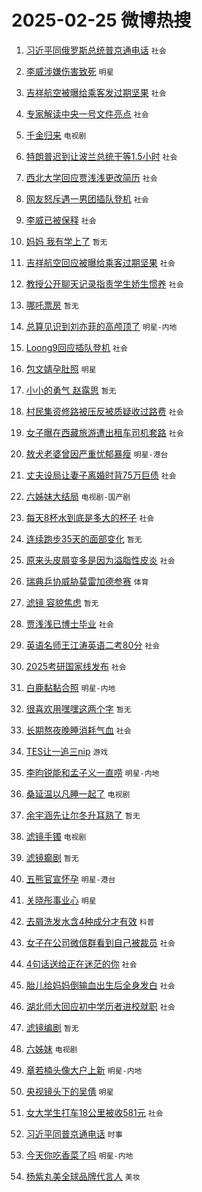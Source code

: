 # 2025-02-25 微博热搜 
1. [习近平同俄罗斯总统普京通电话](https://m.weibo.cn/search?containerid=100103type%3D1%26t%3D10%26q%3D%23%E4%B9%A0%E8%BF%91%E5%B9%B3%E5%90%8C%E4%BF%84%E7%BD%97%E6%96%AF%E6%80%BB%E7%BB%9F%E6%99%AE%E4%BA%AC%E9%80%9A%E7%94%B5%E8%AF%9D%23&stream_entry_id=51&isnewpage=1&extparam=seat%3D1%26c_type%3D51%26q%3D%2523%25E4%25B9%25A0%25E8%25BF%2591%25E5%25B9%25B3%25E5%2590%258C%25E4%25BF%2584%25E7%25BD%2597%25E6%2596%25AF%25E6%2580%25BB%25E7%25BB%259F%25E6%2599%25AE%25E4%25BA%25AC%25E9%2580%259A%25E7%2594%25B5%25E8%25AF%259D%2523%26stream_entry_id%3D51%26filter_type%3Drealtimehot%26pos%3D0%26dgr%3D0%26cate%3D10103%26display_time%3D1740413998%26pre_seqid%3D174041399881502864030123) `社会` 

2. [李威涉嫌伤害致死](https://m.weibo.cn/search?containerid=100103type%3D1%26t%3D10%26q%3D%23%E6%9D%8E%E5%A8%81%E6%B6%89%E5%AB%8C%E4%BC%A4%E5%AE%B3%E8%87%B4%E6%AD%BB%23&stream_entry_id=31&isnewpage=1&extparam=seat%3D1%26q%3D%2523%25E6%259D%258E%25E5%25A8%2581%25E6%25B6%2589%25E5%25AB%258C%25E4%25BC%25A4%25E5%25AE%25B3%25E8%2587%25B4%25E6%25AD%25BB%2523%26stream_entry_id%3D31%26filter_type%3Drealtimehot%26c_type%3D31%26flag%3D2%26dgr%3D0%26pos%3D0%26band_rank%3D1%26lcate%3D5001%26realpos%3D1%26cate%3D5001%26display_time%3D1740413998%26pre_seqid%3D174041399881502864030123) `明星` 

3. [吉祥航空被曝给乘客发过期坚果](https://m.weibo.cn/search?containerid=100103type%3D1%26t%3D10%26q%3D%23%E5%90%89%E7%A5%A5%E8%88%AA%E7%A9%BA%E8%A2%AB%E6%9B%9D%E7%BB%99%E4%B9%98%E5%AE%A2%E5%8F%91%E8%BF%87%E6%9C%9F%E5%9D%9A%E6%9E%9C%23&stream_entry_id=31&isnewpage=1&extparam=seat%3D1%26q%3D%2523%25E5%2590%2589%25E7%25A5%25A5%25E8%2588%25AA%25E7%25A9%25BA%25E8%25A2%25AB%25E6%259B%259D%25E7%25BB%2599%25E4%25B9%2598%25E5%25AE%25A2%25E5%258F%2591%25E8%25BF%2587%25E6%259C%259F%25E5%259D%259A%25E6%259E%259C%2523%26stream_entry_id%3D31%26filter_type%3Drealtimehot%26c_type%3D31%26flag%3D1%26dgr%3D0%26pos%3D1%26band_rank%3D2%26lcate%3D5001%26realpos%3D2%26cate%3D5001%26display_time%3D1740413998%26pre_seqid%3D174041399881502864030123) `社会` 

4. [专家解读中央一号文件亮点](https://m.weibo.cn/search?containerid=100103type%3D1%26t%3D10%26q%3D%23%E4%B8%93%E5%AE%B6%E8%A7%A3%E8%AF%BB%E4%B8%AD%E5%A4%AE%E4%B8%80%E5%8F%B7%E6%96%87%E4%BB%B6%E4%BA%AE%E7%82%B9%23&stream_entry_id=31&isnewpage=1&extparam=seat%3D1%26q%3D%2523%25E4%25B8%2593%25E5%25AE%25B6%25E8%25A7%25A3%25E8%25AF%25BB%25E4%25B8%25AD%25E5%25A4%25AE%25E4%25B8%2580%25E5%258F%25B7%25E6%2596%2587%25E4%25BB%25B6%25E4%25BA%25AE%25E7%2582%25B9%2523%26stream_entry_id%3D31%26filter_type%3Drealtimehot%26c_type%3D31%26flag%3D0%26dgr%3D0%26pos%3D2%26band_rank%3D3%26lcate%3D5001%26realpos%3D3%26cate%3D5001%26display_time%3D1740413998%26pre_seqid%3D174041399881502864030123) `社会` 

5. [千金归来](https://m.weibo.cn/search?containerid=100103type%3D1%26t%3D10%26q%3D%E5%8D%83%E9%87%91%E5%BD%92%E6%9D%A5&stream_entry_id=31&isnewpage=1&extparam=seat%3D1%26q%3D%25E5%258D%2583%25E9%2587%2591%25E5%25BD%2592%25E6%259D%25A5%26stream_entry_id%3D31%26filter_type%3Drealtimehot%26c_type%3D31%26flag%3D1%26dgr%3D0%26pos%3D3%26band_rank%3D4%26lcate%3D5001%26realpos%3D4%26cate%3D5001%26display_time%3D1740413998%26pre_seqid%3D174041399881502864030123) `电视剧` 

6. [特朗普迟到让波兰总统干等1.5小时](https://m.weibo.cn/search?containerid=100103type%3D1%26t%3D10%26q%3D%23%E7%89%B9%E6%9C%97%E6%99%AE%E8%BF%9F%E5%88%B0%E8%AE%A9%E6%B3%A2%E5%85%B0%E6%80%BB%E7%BB%9F%E5%B9%B2%E7%AD%891.5%E5%B0%8F%E6%97%B6%23&stream_entry_id=31&isnewpage=1&extparam=seat%3D1%26q%3D%2523%25E7%2589%25B9%25E6%259C%2597%25E6%2599%25AE%25E8%25BF%259F%25E5%2588%25B0%25E8%25AE%25A9%25E6%25B3%25A2%25E5%2585%25B0%25E6%2580%25BB%25E7%25BB%259F%25E5%25B9%25B2%25E7%25AD%25891.5%25E5%25B0%258F%25E6%2597%25B6%2523%26stream_entry_id%3D31%26filter_type%3Drealtimehot%26c_type%3D31%26flag%3D0%26dgr%3D0%26pos%3D4%26band_rank%3D5%26lcate%3D5001%26realpos%3D5%26cate%3D5001%26display_time%3D1740413998%26pre_seqid%3D174041399881502864030123) `社会` 

7. [西北大学回应贾浅浅更改简历](https://m.weibo.cn/search?containerid=100103type%3D1%26t%3D10%26q%3D%23%E8%A5%BF%E5%8C%97%E5%A4%A7%E5%AD%A6%E5%9B%9E%E5%BA%94%E8%B4%BE%E6%B5%85%E6%B5%85%E6%9B%B4%E6%94%B9%E7%AE%80%E5%8E%86%23&stream_entry_id=31&isnewpage=1&extparam=seat%3D1%26q%3D%2523%25E8%25A5%25BF%25E5%258C%2597%25E5%25A4%25A7%25E5%25AD%25A6%25E5%259B%259E%25E5%25BA%2594%25E8%25B4%25BE%25E6%25B5%2585%25E6%25B5%2585%25E6%259B%25B4%25E6%2594%25B9%25E7%25AE%2580%25E5%258E%2586%2523%26stream_entry_id%3D31%26filter_type%3Drealtimehot%26c_type%3D31%26flag%3D1%26dgr%3D0%26pos%3D5%26band_rank%3D6%26lcate%3D5001%26realpos%3D6%26cate%3D5001%26display_time%3D1740413998%26pre_seqid%3D174041399881502864030123) `社会` 

8. [网友怒斥遇一男团插队登机](https://m.weibo.cn/search?containerid=100103type%3D1%26t%3D10%26q%3D%23%E7%BD%91%E5%8F%8B%E6%80%92%E6%96%A5%E9%81%87%E4%B8%80%E7%94%B7%E5%9B%A2%E6%8F%92%E9%98%9F%E7%99%BB%E6%9C%BA%23&stream_entry_id=31&isnewpage=1&extparam=seat%3D1%26q%3D%2523%25E7%25BD%2591%25E5%258F%258B%25E6%2580%2592%25E6%2596%25A5%25E9%2581%2587%25E4%25B8%2580%25E7%2594%25B7%25E5%259B%25A2%25E6%258F%2592%25E9%2598%259F%25E7%2599%25BB%25E6%259C%25BA%2523%26stream_entry_id%3D31%26filter_type%3Drealtimehot%26c_type%3D31%26flag%3D2%26dgr%3D0%26pos%3D6%26band_rank%3D7%26lcate%3D5001%26realpos%3D7%26cate%3D5001%26display_time%3D1740413998%26pre_seqid%3D174041399881502864030123) `社会` 

9. [李威已被保释](https://m.weibo.cn/search?containerid=100103type%3D1%26t%3D10%26q%3D%23%E6%9D%8E%E5%A8%81%E5%B7%B2%E8%A2%AB%E4%BF%9D%E9%87%8A%23&stream_entry_id=31&isnewpage=1&extparam=seat%3D1%26q%3D%2523%25E6%259D%258E%25E5%25A8%2581%25E5%25B7%25B2%25E8%25A2%25AB%25E4%25BF%259D%25E9%2587%258A%2523%26stream_entry_id%3D31%26filter_type%3Drealtimehot%26c_type%3D31%26flag%3D2%26dgr%3D0%26pos%3D7%26band_rank%3D8%26lcate%3D5001%26realpos%3D8%26cate%3D5001%26display_time%3D1740413998%26pre_seqid%3D174041399881502864030123) `社会` 

10. [妈妈 我有学上了](https://m.weibo.cn/search?containerid=100103type%3D1%26t%3D10%26q%3D%E5%A6%88%E5%A6%88+%E6%88%91%E6%9C%89%E5%AD%A6%E4%B8%8A%E4%BA%86&stream_entry_id=31&isnewpage=1&extparam=seat%3D1%26q%3D%25E5%25A6%2588%25E5%25A6%2588%2520%25E6%2588%2591%25E6%259C%2589%25E5%25AD%25A6%25E4%25B8%258A%25E4%25BA%2586%26stream_entry_id%3D31%26filter_type%3Drealtimehot%26c_type%3D31%26flag%3D0%26dgr%3D0%26pos%3D8%26band_rank%3D9%26lcate%3D5001%26realpos%3D9%26cate%3D5001%26display_time%3D1740413998%26pre_seqid%3D174041399881502864030123) `暂无` 

11. [吉祥航空回应被曝给乘客过期坚果](https://m.weibo.cn/search?containerid=100103type%3D1%26t%3D10%26q%3D%23%E5%90%89%E7%A5%A5%E8%88%AA%E7%A9%BA%E5%9B%9E%E5%BA%94%E8%A2%AB%E6%9B%9D%E7%BB%99%E4%B9%98%E5%AE%A2%E8%BF%87%E6%9C%9F%E5%9D%9A%E6%9E%9C%23&stream_entry_id=31&isnewpage=1&extparam=seat%3D1%26q%3D%2523%25E5%2590%2589%25E7%25A5%25A5%25E8%2588%25AA%25E7%25A9%25BA%25E5%259B%259E%25E5%25BA%2594%25E8%25A2%25AB%25E6%259B%259D%25E7%25BB%2599%25E4%25B9%2598%25E5%25AE%25A2%25E8%25BF%2587%25E6%259C%259F%25E5%259D%259A%25E6%259E%259C%2523%26stream_entry_id%3D31%26filter_type%3Drealtimehot%26c_type%3D31%26flag%3D1%26dgr%3D0%26pos%3D9%26band_rank%3D10%26lcate%3D5001%26realpos%3D10%26cate%3D5001%26display_time%3D1740413998%26pre_seqid%3D174041399881502864030123) `社会` 

12. [教授公开聊天记录指责学生娇生惯养](https://m.weibo.cn/search?containerid=100103type%3D1%26t%3D10%26q%3D%23%E6%95%99%E6%8E%88%E5%85%AC%E5%BC%80%E8%81%8A%E5%A4%A9%E8%AE%B0%E5%BD%95%E6%8C%87%E8%B4%A3%E5%AD%A6%E7%94%9F%E5%A8%87%E7%94%9F%E6%83%AF%E5%85%BB%23&stream_entry_id=31&isnewpage=1&extparam=seat%3D1%26q%3D%2523%25E6%2595%2599%25E6%258E%2588%25E5%2585%25AC%25E5%25BC%2580%25E8%2581%258A%25E5%25A4%25A9%25E8%25AE%25B0%25E5%25BD%2595%25E6%258C%2587%25E8%25B4%25A3%25E5%25AD%25A6%25E7%2594%259F%25E5%25A8%2587%25E7%2594%259F%25E6%2583%25AF%25E5%2585%25BB%2523%26stream_entry_id%3D31%26filter_type%3Drealtimehot%26c_type%3D31%26flag%3D2%26dgr%3D0%26pos%3D10%26band_rank%3D11%26lcate%3D5001%26realpos%3D11%26cate%3D5001%26display_time%3D1740413998%26pre_seqid%3D174041399881502864030123) `社会` 

13. [哪吒票房](https://m.weibo.cn/search?containerid=100103type%3D1%26t%3D10%26q%3D%E5%93%AA%E5%90%92%E7%A5%A8%E6%88%BF&stream_entry_id=31&isnewpage=1&extparam=seat%3D1%26q%3D%25E5%2593%25AA%25E5%2590%2592%25E7%25A5%25A8%25E6%2588%25BF%26stream_entry_id%3D31%26filter_type%3Drealtimehot%26c_type%3D31%26flag%3D1%26dgr%3D0%26pos%3D11%26band_rank%3D12%26lcate%3D5001%26realpos%3D12%26cate%3D5001%26display_time%3D1740413998%26pre_seqid%3D174041399881502864030123) `暂无` 

14. [总算见识到刘亦菲的高颅顶了](https://m.weibo.cn/search?containerid=100103type%3D1%26t%3D10%26q%3D%E6%80%BB%E7%AE%97%E8%A7%81%E8%AF%86%E5%88%B0%E5%88%98%E4%BA%A6%E8%8F%B2%E7%9A%84%E9%AB%98%E9%A2%85%E9%A1%B6%E4%BA%86&stream_entry_id=31&isnewpage=1&extparam=seat%3D1%26q%3D%25E6%2580%25BB%25E7%25AE%2597%25E8%25A7%2581%25E8%25AF%2586%25E5%2588%25B0%25E5%2588%2598%25E4%25BA%25A6%25E8%258F%25B2%25E7%259A%2584%25E9%25AB%2598%25E9%25A2%2585%25E9%25A1%25B6%25E4%25BA%2586%26stream_entry_id%3D31%26filter_type%3Drealtimehot%26c_type%3D31%26flag%3D2%26dgr%3D0%26pos%3D12%26band_rank%3D13%26lcate%3D5001%26realpos%3D13%26cate%3D5001%26display_time%3D1740413998%26pre_seqid%3D174041399881502864030123) `明星-内地` 

15. [Loong9回应插队登机](https://m.weibo.cn/search?containerid=100103type%3D1%26t%3D10%26q%3D%23Loong9%E5%9B%9E%E5%BA%94%E6%8F%92%E9%98%9F%E7%99%BB%E6%9C%BA%23&stream_entry_id=31&isnewpage=1&extparam=seat%3D1%26q%3D%2523Loong9%25E5%259B%259E%25E5%25BA%2594%25E6%258F%2592%25E9%2598%259F%25E7%2599%25BB%25E6%259C%25BA%2523%26stream_entry_id%3D31%26filter_type%3Drealtimehot%26c_type%3D31%26flag%3D1%26dgr%3D0%26pos%3D13%26band_rank%3D14%26lcate%3D5001%26realpos%3D14%26cate%3D5001%26display_time%3D1740413998%26pre_seqid%3D174041399881502864030123) `社会` 

16. [包文婧孕肚照](https://m.weibo.cn/search?containerid=100103type%3D1%26t%3D10%26q%3D%23%E5%8C%85%E6%96%87%E5%A9%A7%E5%AD%95%E8%82%9A%E7%85%A7%23&stream_entry_id=31&isnewpage=1&extparam=seat%3D1%26q%3D%2523%25E5%258C%2585%25E6%2596%2587%25E5%25A9%25A7%25E5%25AD%2595%25E8%2582%259A%25E7%2585%25A7%2523%26stream_entry_id%3D31%26filter_type%3Drealtimehot%26c_type%3D31%26flag%3D2%26dgr%3D0%26pos%3D14%26band_rank%3D15%26lcate%3D5001%26realpos%3D15%26cate%3D5001%26display_time%3D1740413998%26pre_seqid%3D174041399881502864030123) `明星` 

17. [小小的勇气 赵露思](https://m.weibo.cn/search?containerid=100103type%3D1%26t%3D10%26q%3D%E5%B0%8F%E5%B0%8F%E7%9A%84%E5%8B%87%E6%B0%94+%E8%B5%B5%E9%9C%B2%E6%80%9D&stream_entry_id=31&isnewpage=1&extparam=seat%3D1%26q%3D%25E5%25B0%258F%25E5%25B0%258F%25E7%259A%2584%25E5%258B%2587%25E6%25B0%2594%2520%25E8%25B5%25B5%25E9%259C%25B2%25E6%2580%259D%26stream_entry_id%3D31%26filter_type%3Drealtimehot%26c_type%3D31%26flag%3D0%26dgr%3D0%26pos%3D15%26band_rank%3D16%26lcate%3D5001%26realpos%3D16%26cate%3D5001%26display_time%3D1740413998%26pre_seqid%3D174041399881502864030123) `暂无` 

18. [村民集资修路被压反被质疑收过路费](https://m.weibo.cn/search?containerid=100103type%3D1%26t%3D10%26q%3D%23%E6%9D%91%E6%B0%91%E9%9B%86%E8%B5%84%E4%BF%AE%E8%B7%AF%E8%A2%AB%E5%8E%8B%E5%8F%8D%E8%A2%AB%E8%B4%A8%E7%96%91%E6%94%B6%E8%BF%87%E8%B7%AF%E8%B4%B9%23&stream_entry_id=31&isnewpage=1&extparam=seat%3D1%26q%3D%2523%25E6%259D%2591%25E6%25B0%2591%25E9%259B%2586%25E8%25B5%2584%25E4%25BF%25AE%25E8%25B7%25AF%25E8%25A2%25AB%25E5%258E%258B%25E5%258F%258D%25E8%25A2%25AB%25E8%25B4%25A8%25E7%2596%2591%25E6%2594%25B6%25E8%25BF%2587%25E8%25B7%25AF%25E8%25B4%25B9%2523%26stream_entry_id%3D31%26filter_type%3Drealtimehot%26c_type%3D31%26flag%3D1%26dgr%3D0%26pos%3D16%26band_rank%3D17%26lcate%3D5001%26realpos%3D17%26cate%3D5001%26display_time%3D1740413998%26pre_seqid%3D174041399881502864030123) `社会` 

19. [女子曝在西藏旅游遭出租车司机套路](https://m.weibo.cn/search?containerid=100103type%3D1%26t%3D10%26q%3D%23%E5%A5%B3%E5%AD%90%E6%9B%9D%E5%9C%A8%E8%A5%BF%E8%97%8F%E6%97%85%E6%B8%B8%E9%81%AD%E5%87%BA%E7%A7%9F%E8%BD%A6%E5%8F%B8%E6%9C%BA%E5%A5%97%E8%B7%AF%23&stream_entry_id=31&isnewpage=1&extparam=seat%3D1%26q%3D%2523%25E5%25A5%25B3%25E5%25AD%2590%25E6%259B%259D%25E5%259C%25A8%25E8%25A5%25BF%25E8%2597%258F%25E6%2597%2585%25E6%25B8%25B8%25E9%2581%25AD%25E5%2587%25BA%25E7%25A7%259F%25E8%25BD%25A6%25E5%258F%25B8%25E6%259C%25BA%25E5%25A5%2597%25E8%25B7%25AF%2523%26stream_entry_id%3D31%26filter_type%3Drealtimehot%26c_type%3D31%26flag%3D1%26dgr%3D0%26pos%3D17%26band_rank%3D18%26lcate%3D5001%26realpos%3D18%26cate%3D5001%26display_time%3D1740413998%26pre_seqid%3D174041399881502864030123) `社会` 

20. [敖犬老婆曾因严重忧郁暴瘦](https://m.weibo.cn/search?containerid=100103type%3D1%26t%3D10%26q%3D%23%E6%95%96%E7%8A%AC%E8%80%81%E5%A9%86%E6%9B%BE%E5%9B%A0%E4%B8%A5%E9%87%8D%E5%BF%A7%E9%83%81%E6%9A%B4%E7%98%A6%23&stream_entry_id=31&isnewpage=1&extparam=seat%3D1%26q%3D%2523%25E6%2595%2596%25E7%258A%25AC%25E8%2580%2581%25E5%25A9%2586%25E6%259B%25BE%25E5%259B%25A0%25E4%25B8%25A5%25E9%2587%258D%25E5%25BF%25A7%25E9%2583%2581%25E6%259A%25B4%25E7%2598%25A6%2523%26stream_entry_id%3D31%26filter_type%3Drealtimehot%26c_type%3D31%26flag%3D0%26dgr%3D0%26pos%3D18%26band_rank%3D19%26lcate%3D5001%26realpos%3D19%26cate%3D5001%26display_time%3D1740413998%26pre_seqid%3D174041399881502864030123) `明星-港台` 

21. [丈夫设局让妻子离婚时背75万巨债](https://m.weibo.cn/search?containerid=100103type%3D1%26t%3D10%26q%3D%23%E4%B8%88%E5%A4%AB%E8%AE%BE%E5%B1%80%E8%AE%A9%E5%A6%BB%E5%AD%90%E7%A6%BB%E5%A9%9A%E6%97%B6%E8%83%8C75%E4%B8%87%E5%B7%A8%E5%80%BA%23&stream_entry_id=31&isnewpage=1&extparam=seat%3D1%26q%3D%2523%25E4%25B8%2588%25E5%25A4%25AB%25E8%25AE%25BE%25E5%25B1%2580%25E8%25AE%25A9%25E5%25A6%25BB%25E5%25AD%2590%25E7%25A6%25BB%25E5%25A9%259A%25E6%2597%25B6%25E8%2583%258C75%25E4%25B8%2587%25E5%25B7%25A8%25E5%2580%25BA%2523%26stream_entry_id%3D31%26filter_type%3Drealtimehot%26c_type%3D31%26flag%3D0%26dgr%3D0%26pos%3D19%26band_rank%3D20%26lcate%3D5001%26realpos%3D20%26cate%3D5001%26display_time%3D1740413998%26pre_seqid%3D174041399881502864030123) `社会` 

22. [六姊妹大结局](https://m.weibo.cn/search?containerid=100103type%3D1%26t%3D10%26q%3D%23%E5%85%AD%E5%A7%8A%E5%A6%B9%E5%A4%A7%E7%BB%93%E5%B1%80%23&stream_entry_id=31&isnewpage=1&extparam=seat%3D1%26q%3D%2523%25E5%2585%25AD%25E5%25A7%258A%25E5%25A6%25B9%25E5%25A4%25A7%25E7%25BB%2593%25E5%25B1%2580%2523%26stream_entry_id%3D31%26filter_type%3Drealtimehot%26c_type%3D31%26flag%3D0%26dgr%3D0%26pos%3D20%26band_rank%3D21%26lcate%3D5001%26realpos%3D21%26cate%3D5001%26display_time%3D1740413998%26pre_seqid%3D174041399881502864030123) `电视剧-国产剧` 

23. [每天8杯水到底是多大的杯子](https://m.weibo.cn/search?containerid=100103type%3D1%26t%3D10%26q%3D%23%E6%AF%8F%E5%A4%A98%E6%9D%AF%E6%B0%B4%E5%88%B0%E5%BA%95%E6%98%AF%E5%A4%9A%E5%A4%A7%E7%9A%84%E6%9D%AF%E5%AD%90%23&stream_entry_id=31&isnewpage=1&extparam=seat%3D1%26q%3D%2523%25E6%25AF%258F%25E5%25A4%25A98%25E6%259D%25AF%25E6%25B0%25B4%25E5%2588%25B0%25E5%25BA%2595%25E6%2598%25AF%25E5%25A4%259A%25E5%25A4%25A7%25E7%259A%2584%25E6%259D%25AF%25E5%25AD%2590%2523%26stream_entry_id%3D31%26filter_type%3Drealtimehot%26c_type%3D31%26flag%3D0%26dgr%3D0%26pos%3D21%26band_rank%3D22%26lcate%3D5001%26realpos%3D22%26cate%3D5001%26display_time%3D1740413998%26pre_seqid%3D174041399881502864030123) `社会` 

24. [连续跑步35天的面部变化](https://m.weibo.cn/search?containerid=100103type%3D1%26t%3D10%26q%3D%E8%BF%9E%E7%BB%AD%E8%B7%91%E6%AD%A535%E5%A4%A9%E7%9A%84%E9%9D%A2%E9%83%A8%E5%8F%98%E5%8C%96&stream_entry_id=31&isnewpage=1&extparam=seat%3D1%26q%3D%25E8%25BF%259E%25E7%25BB%25AD%25E8%25B7%2591%25E6%25AD%25A535%25E5%25A4%25A9%25E7%259A%2584%25E9%259D%25A2%25E9%2583%25A8%25E5%258F%2598%25E5%258C%2596%26stream_entry_id%3D31%26filter_type%3Drealtimehot%26c_type%3D31%26flag%3D1%26dgr%3D0%26pos%3D22%26band_rank%3D23%26lcate%3D5001%26realpos%3D23%26cate%3D5001%26display_time%3D1740413998%26pre_seqid%3D174041399881502864030123) `暂无` 

25. [原来头皮屑变多是因为溢脂性皮炎](https://m.weibo.cn/search?containerid=100103type%3D1%26t%3D10%26q%3D%23%E5%8E%9F%E6%9D%A5%E5%A4%B4%E7%9A%AE%E5%B1%91%E5%8F%98%E5%A4%9A%E6%98%AF%E5%9B%A0%E4%B8%BA%E6%BA%A2%E8%84%82%E6%80%A7%E7%9A%AE%E7%82%8E%23&stream_entry_id=31&isnewpage=1&extparam=seat%3D1%26q%3D%2523%25E5%258E%259F%25E6%259D%25A5%25E5%25A4%25B4%25E7%259A%25AE%25E5%25B1%2591%25E5%258F%2598%25E5%25A4%259A%25E6%2598%25AF%25E5%259B%25A0%25E4%25B8%25BA%25E6%25BA%25A2%25E8%2584%2582%25E6%2580%25A7%25E7%259A%25AE%25E7%2582%258E%2523%26stream_entry_id%3D31%26filter_type%3Drealtimehot%26c_type%3D31%26flag%3D0%26dgr%3D0%26pos%3D23%26band_rank%3D24%26lcate%3D5001%26realpos%3D24%26cate%3D5001%26display_time%3D1740413998%26pre_seqid%3D174041399881502864030123) `社会` 

26. [瑞典乒协威胁莫雷加德参赛](https://m.weibo.cn/search?containerid=100103type%3D1%26t%3D10%26q%3D%23%E7%91%9E%E5%85%B8%E4%B9%92%E5%8D%8F%E5%A8%81%E8%83%81%E8%8E%AB%E9%9B%B7%E5%8A%A0%E5%BE%B7%E5%8F%82%E8%B5%9B%23&stream_entry_id=31&isnewpage=1&extparam=seat%3D1%26q%3D%2523%25E7%2591%259E%25E5%2585%25B8%25E4%25B9%2592%25E5%258D%258F%25E5%25A8%2581%25E8%2583%2581%25E8%258E%25AB%25E9%259B%25B7%25E5%258A%25A0%25E5%25BE%25B7%25E5%258F%2582%25E8%25B5%259B%2523%26stream_entry_id%3D31%26filter_type%3Drealtimehot%26c_type%3D31%26flag%3D1%26dgr%3D0%26pos%3D24%26band_rank%3D25%26lcate%3D5001%26realpos%3D25%26cate%3D5001%26display_time%3D1740413998%26pre_seqid%3D174041399881502864030123) `体育` 

27. [滤镜 容貌焦虑](https://m.weibo.cn/search?containerid=100103type%3D1%26t%3D10%26q%3D%E6%BB%A4%E9%95%9C+%E5%AE%B9%E8%B2%8C%E7%84%A6%E8%99%91&stream_entry_id=31&isnewpage=1&extparam=seat%3D1%26q%3D%25E6%25BB%25A4%25E9%2595%259C%2520%25E5%25AE%25B9%25E8%25B2%258C%25E7%2584%25A6%25E8%2599%2591%26stream_entry_id%3D31%26filter_type%3Drealtimehot%26c_type%3D31%26flag%3D0%26dgr%3D0%26pos%3D25%26band_rank%3D26%26lcate%3D5001%26realpos%3D26%26cate%3D5001%26display_time%3D1740413998%26pre_seqid%3D174041399881502864030123) `暂无` 

28. [贾浅浅已博士毕业](https://m.weibo.cn/search?containerid=100103type%3D1%26t%3D10%26q%3D%23%E8%B4%BE%E6%B5%85%E6%B5%85%E5%B7%B2%E5%8D%9A%E5%A3%AB%E6%AF%95%E4%B8%9A%23&stream_entry_id=31&isnewpage=1&extparam=seat%3D1%26q%3D%2523%25E8%25B4%25BE%25E6%25B5%2585%25E6%25B5%2585%25E5%25B7%25B2%25E5%258D%259A%25E5%25A3%25AB%25E6%25AF%2595%25E4%25B8%259A%2523%26stream_entry_id%3D31%26filter_type%3Drealtimehot%26c_type%3D31%26flag%3D1%26dgr%3D0%26pos%3D26%26band_rank%3D27%26lcate%3D5001%26realpos%3D27%26cate%3D5001%26display_time%3D1740413998%26pre_seqid%3D174041399881502864030123) `社会` 

29. [英语名师王江涛英语二考80分](https://m.weibo.cn/search?containerid=100103type%3D1%26t%3D10%26q%3D%23%E8%8B%B1%E8%AF%AD%E5%90%8D%E5%B8%88%E7%8E%8B%E6%B1%9F%E6%B6%9B%E8%8B%B1%E8%AF%AD%E4%BA%8C%E8%80%8380%E5%88%86%23&stream_entry_id=31&isnewpage=1&extparam=seat%3D1%26q%3D%2523%25E8%258B%25B1%25E8%25AF%25AD%25E5%2590%258D%25E5%25B8%2588%25E7%258E%258B%25E6%25B1%259F%25E6%25B6%259B%25E8%258B%25B1%25E8%25AF%25AD%25E4%25BA%258C%25E8%2580%258380%25E5%2588%2586%2523%26stream_entry_id%3D31%26filter_type%3Drealtimehot%26c_type%3D31%26flag%3D0%26dgr%3D0%26pos%3D27%26band_rank%3D28%26lcate%3D5001%26realpos%3D28%26cate%3D5001%26display_time%3D1740413998%26pre_seqid%3D174041399881502864030123) `社会` 

30. [2025考研国家线发布](https://m.weibo.cn/search?containerid=100103type%3D1%26t%3D10%26q%3D%232025%E8%80%83%E7%A0%94%E5%9B%BD%E5%AE%B6%E7%BA%BF%E5%8F%91%E5%B8%83%23&stream_entry_id=31&isnewpage=1&extparam=seat%3D1%26q%3D%25232025%25E8%2580%2583%25E7%25A0%2594%25E5%259B%25BD%25E5%25AE%25B6%25E7%25BA%25BF%25E5%258F%2591%25E5%25B8%2583%2523%26stream_entry_id%3D31%26filter_type%3Drealtimehot%26c_type%3D31%26flag%3D0%26dgr%3D0%26pos%3D28%26band_rank%3D29%26lcate%3D5001%26realpos%3D29%26cate%3D5001%26display_time%3D1740413998%26pre_seqid%3D174041399881502864030123) `社会` 

31. [白鹿黏黏合照](https://m.weibo.cn/search?containerid=100103type%3D1%26t%3D10%26q%3D%23%E7%99%BD%E9%B9%BF%E9%BB%8F%E9%BB%8F%E5%90%88%E7%85%A7%23&stream_entry_id=31&isnewpage=1&extparam=seat%3D1%26q%3D%2523%25E7%2599%25BD%25E9%25B9%25BF%25E9%25BB%258F%25E9%25BB%258F%25E5%2590%2588%25E7%2585%25A7%2523%26stream_entry_id%3D31%26filter_type%3Drealtimehot%26c_type%3D31%26flag%3D1%26dgr%3D0%26pos%3D29%26band_rank%3D30%26lcate%3D5001%26realpos%3D30%26cate%3D5001%26display_time%3D1740413998%26pre_seqid%3D174041399881502864030123) `明星-内地` 

32. [很喜欢用嘿嘿这两个字](https://m.weibo.cn/search?containerid=100103type%3D1%26t%3D10%26q%3D%E5%BE%88%E5%96%9C%E6%AC%A2%E7%94%A8%E5%98%BF%E5%98%BF%E8%BF%99%E4%B8%A4%E4%B8%AA%E5%AD%97&stream_entry_id=31&isnewpage=1&extparam=seat%3D1%26q%3D%25E5%25BE%2588%25E5%2596%259C%25E6%25AC%25A2%25E7%2594%25A8%25E5%2598%25BF%25E5%2598%25BF%25E8%25BF%2599%25E4%25B8%25A4%25E4%25B8%25AA%25E5%25AD%2597%26stream_entry_id%3D31%26filter_type%3Drealtimehot%26c_type%3D31%26flag%3D0%26dgr%3D0%26pos%3D30%26band_rank%3D31%26lcate%3D5001%26realpos%3D31%26cate%3D5001%26display_time%3D1740413998%26pre_seqid%3D174041399881502864030123) `暂无` 

33. [长期熬夜晚睡消耗气血](https://m.weibo.cn/search?containerid=100103type%3D1%26t%3D10%26q%3D%23%E9%95%BF%E6%9C%9F%E7%86%AC%E5%A4%9C%E6%99%9A%E7%9D%A1%E6%B6%88%E8%80%97%E6%B0%94%E8%A1%80%23&stream_entry_id=31&isnewpage=1&extparam=seat%3D1%26q%3D%2523%25E9%2595%25BF%25E6%259C%259F%25E7%2586%25AC%25E5%25A4%259C%25E6%2599%259A%25E7%259D%25A1%25E6%25B6%2588%25E8%2580%2597%25E6%25B0%2594%25E8%25A1%2580%2523%26stream_entry_id%3D31%26filter_type%3Drealtimehot%26c_type%3D31%26flag%3D1%26dgr%3D0%26pos%3D31%26band_rank%3D32%26lcate%3D5001%26realpos%3D32%26cate%3D5001%26display_time%3D1740413998%26pre_seqid%3D174041399881502864030123) `社会` 

34. [TES让一追三nip](https://m.weibo.cn/search?containerid=100103type%3D1%26t%3D10%26q%3D%23TES%E8%AE%A9%E4%B8%80%E8%BF%BD%E4%B8%89nip%23&stream_entry_id=31&isnewpage=1&extparam=seat%3D1%26q%3D%2523TES%25E8%25AE%25A9%25E4%25B8%2580%25E8%25BF%25BD%25E4%25B8%2589nip%2523%26stream_entry_id%3D31%26filter_type%3Drealtimehot%26c_type%3D31%26flag%3D1%26dgr%3D0%26pos%3D32%26band_rank%3D33%26lcate%3D5001%26realpos%3D33%26cate%3D5001%26display_time%3D1740413998%26pre_seqid%3D174041399881502864030123) `游戏` 

35. [李昀锐能和孟子义一直唠](https://m.weibo.cn/search?containerid=100103type%3D1%26t%3D10%26q%3D%E6%9D%8E%E6%98%80%E9%94%90%E8%83%BD%E5%92%8C%E5%AD%9F%E5%AD%90%E4%B9%89%E4%B8%80%E7%9B%B4%E5%94%A0&stream_entry_id=31&isnewpage=1&extparam=seat%3D1%26q%3D%25E6%259D%258E%25E6%2598%2580%25E9%2594%2590%25E8%2583%25BD%25E5%2592%258C%25E5%25AD%259F%25E5%25AD%2590%25E4%25B9%2589%25E4%25B8%2580%25E7%259B%25B4%25E5%2594%25A0%26stream_entry_id%3D31%26filter_type%3Drealtimehot%26c_type%3D31%26flag%3D0%26dgr%3D0%26pos%3D33%26band_rank%3D34%26lcate%3D5001%26realpos%3D34%26cate%3D5001%26display_time%3D1740413998%26pre_seqid%3D174041399881502864030123) `明星-内地` 

36. [桑延温以凡睡一起了](https://m.weibo.cn/search?containerid=100103type%3D1%26t%3D10%26q%3D%23%E6%A1%91%E5%BB%B6%E6%B8%A9%E4%BB%A5%E5%87%A1%E7%9D%A1%E4%B8%80%E8%B5%B7%E4%BA%86%23&stream_entry_id=31&isnewpage=1&extparam=seat%3D1%26q%3D%2523%25E6%25A1%2591%25E5%25BB%25B6%25E6%25B8%25A9%25E4%25BB%25A5%25E5%2587%25A1%25E7%259D%25A1%25E4%25B8%2580%25E8%25B5%25B7%25E4%25BA%2586%2523%26stream_entry_id%3D31%26filter_type%3Drealtimehot%26c_type%3D31%26flag%3D0%26dgr%3D0%26pos%3D34%26band_rank%3D35%26lcate%3D5001%26realpos%3D35%26cate%3D5001%26display_time%3D1740413998%26pre_seqid%3D174041399881502864030123) `电视剧` 

37. [余宇涵先让尔冬升耳熟了](https://m.weibo.cn/search?containerid=100103type%3D1%26t%3D10%26q%3D%E4%BD%99%E5%AE%87%E6%B6%B5%E5%85%88%E8%AE%A9%E5%B0%94%E5%86%AC%E5%8D%87%E8%80%B3%E7%86%9F%E4%BA%86&stream_entry_id=31&isnewpage=1&extparam=seat%3D1%26q%3D%25E4%25BD%2599%25E5%25AE%2587%25E6%25B6%25B5%25E5%2585%2588%25E8%25AE%25A9%25E5%25B0%2594%25E5%2586%25AC%25E5%258D%2587%25E8%2580%25B3%25E7%2586%259F%25E4%25BA%2586%26stream_entry_id%3D31%26filter_type%3Drealtimehot%26c_type%3D31%26flag%3D0%26dgr%3D0%26pos%3D35%26band_rank%3D36%26lcate%3D5001%26realpos%3D36%26cate%3D5001%26display_time%3D1740413998%26pre_seqid%3D174041399881502864030123) `暂无` 

38. [滤镜手镯](https://m.weibo.cn/search?containerid=100103type%3D1%26t%3D10%26q%3D%E6%BB%A4%E9%95%9C%E6%89%8B%E9%95%AF&stream_entry_id=31&isnewpage=1&extparam=seat%3D1%26q%3D%25E6%25BB%25A4%25E9%2595%259C%25E6%2589%258B%25E9%2595%25AF%26stream_entry_id%3D31%26filter_type%3Drealtimehot%26c_type%3D31%26flag%3D0%26dgr%3D0%26pos%3D36%26band_rank%3D37%26lcate%3D5001%26realpos%3D37%26cate%3D5001%26display_time%3D1740413998%26pre_seqid%3D174041399881502864030123) `电视剧` 

39. [滤镜癫剧](https://m.weibo.cn/search?containerid=100103type%3D1%26t%3D10%26q%3D%E6%BB%A4%E9%95%9C%E7%99%AB%E5%89%A7&stream_entry_id=31&isnewpage=1&extparam=seat%3D1%26q%3D%25E6%25BB%25A4%25E9%2595%259C%25E7%2599%25AB%25E5%2589%25A7%26stream_entry_id%3D31%26filter_type%3Drealtimehot%26c_type%3D31%26flag%3D0%26dgr%3D0%26pos%3D37%26band_rank%3D38%26lcate%3D5001%26realpos%3D38%26cate%3D5001%26display_time%3D1740413998%26pre_seqid%3D174041399881502864030123) `暂无` 

40. [五熊官宣怀孕](https://m.weibo.cn/search?containerid=100103type%3D1%26t%3D10%26q%3D%23%E4%BA%94%E7%86%8A%E5%AE%98%E5%AE%A3%E6%80%80%E5%AD%95%23&stream_entry_id=31&isnewpage=1&extparam=seat%3D1%26q%3D%2523%25E4%25BA%2594%25E7%2586%258A%25E5%25AE%2598%25E5%25AE%25A3%25E6%2580%2580%25E5%25AD%2595%2523%26stream_entry_id%3D31%26filter_type%3Drealtimehot%26c_type%3D31%26flag%3D0%26dgr%3D0%26pos%3D38%26band_rank%3D39%26lcate%3D5001%26realpos%3D39%26cate%3D5001%26display_time%3D1740413998%26pre_seqid%3D174041399881502864030123) `明星-港台` 

41. [关晓彤事业心](https://m.weibo.cn/search?containerid=100103type%3D1%26t%3D10%26q%3D%23%E5%85%B3%E6%99%93%E5%BD%A4%E4%BA%8B%E4%B8%9A%E5%BF%83%23&stream_entry_id=31&isnewpage=1&extparam=seat%3D1%26q%3D%2523%25E5%2585%25B3%25E6%2599%2593%25E5%25BD%25A4%25E4%25BA%258B%25E4%25B8%259A%25E5%25BF%2583%2523%26stream_entry_id%3D31%26filter_type%3Drealtimehot%26c_type%3D31%26flag%3D0%26dgr%3D0%26pos%3D39%26band_rank%3D40%26lcate%3D5001%26realpos%3D40%26cate%3D5001%26display_time%3D1740413998%26pre_seqid%3D174041399881502864030123) `明星` 

42. [去屑洗发水含4种成分才有效](https://m.weibo.cn/search?containerid=100103type%3D1%26t%3D10%26q%3D%23%E5%8E%BB%E5%B1%91%E6%B4%97%E5%8F%91%E6%B0%B4%E5%90%AB4%E7%A7%8D%E6%88%90%E5%88%86%E6%89%8D%E6%9C%89%E6%95%88%23&stream_entry_id=31&isnewpage=1&extparam=seat%3D1%26q%3D%2523%25E5%258E%25BB%25E5%25B1%2591%25E6%25B4%2597%25E5%258F%2591%25E6%25B0%25B4%25E5%2590%25AB4%25E7%25A7%258D%25E6%2588%2590%25E5%2588%2586%25E6%2589%258D%25E6%259C%2589%25E6%2595%2588%2523%26stream_entry_id%3D31%26filter_type%3Drealtimehot%26c_type%3D31%26flag%3D1%26dgr%3D0%26pos%3D40%26band_rank%3D41%26lcate%3D5001%26realpos%3D41%26cate%3D5001%26display_time%3D1740413998%26pre_seqid%3D174041399881502864030123) `科普` 

43. [女子在公司微信群看到自己被裁员](https://m.weibo.cn/search?containerid=100103type%3D1%26t%3D10%26q%3D%23%E5%A5%B3%E5%AD%90%E5%9C%A8%E5%85%AC%E5%8F%B8%E5%BE%AE%E4%BF%A1%E7%BE%A4%E7%9C%8B%E5%88%B0%E8%87%AA%E5%B7%B1%E8%A2%AB%E8%A3%81%E5%91%98%23&stream_entry_id=31&isnewpage=1&extparam=seat%3D1%26q%3D%2523%25E5%25A5%25B3%25E5%25AD%2590%25E5%259C%25A8%25E5%2585%25AC%25E5%258F%25B8%25E5%25BE%25AE%25E4%25BF%25A1%25E7%25BE%25A4%25E7%259C%258B%25E5%2588%25B0%25E8%2587%25AA%25E5%25B7%25B1%25E8%25A2%25AB%25E8%25A3%2581%25E5%2591%2598%2523%26stream_entry_id%3D31%26filter_type%3Drealtimehot%26c_type%3D31%26flag%3D0%26dgr%3D0%26pos%3D41%26band_rank%3D42%26lcate%3D5001%26realpos%3D42%26cate%3D5001%26display_time%3D1740413998%26pre_seqid%3D174041399881502864030123) `社会` 

44. [4句话送给正在迷茫的你](https://m.weibo.cn/search?containerid=100103type%3D1%26t%3D10%26q%3D%234%E5%8F%A5%E8%AF%9D%E9%80%81%E7%BB%99%E6%AD%A3%E5%9C%A8%E8%BF%B7%E8%8C%AB%E7%9A%84%E4%BD%A0%23&stream_entry_id=31&isnewpage=1&extparam=seat%3D1%26q%3D%25234%25E5%258F%25A5%25E8%25AF%259D%25E9%2580%2581%25E7%25BB%2599%25E6%25AD%25A3%25E5%259C%25A8%25E8%25BF%25B7%25E8%258C%25AB%25E7%259A%2584%25E4%25BD%25A0%2523%26stream_entry_id%3D31%26filter_type%3Drealtimehot%26c_type%3D31%26flag%3D1%26dgr%3D0%26pos%3D42%26band_rank%3D43%26lcate%3D5001%26realpos%3D43%26cate%3D5001%26display_time%3D1740413998%26pre_seqid%3D174041399881502864030123) `社会` 

45. [胎儿给妈妈倒输血出生后全身发白](https://m.weibo.cn/search?containerid=100103type%3D1%26t%3D10%26q%3D%23%E8%83%8E%E5%84%BF%E7%BB%99%E5%A6%88%E5%A6%88%E5%80%92%E8%BE%93%E8%A1%80%E5%87%BA%E7%94%9F%E5%90%8E%E5%85%A8%E8%BA%AB%E5%8F%91%E7%99%BD%23&stream_entry_id=31&isnewpage=1&extparam=seat%3D1%26q%3D%2523%25E8%2583%258E%25E5%2584%25BF%25E7%25BB%2599%25E5%25A6%2588%25E5%25A6%2588%25E5%2580%2592%25E8%25BE%2593%25E8%25A1%2580%25E5%2587%25BA%25E7%2594%259F%25E5%2590%258E%25E5%2585%25A8%25E8%25BA%25AB%25E5%258F%2591%25E7%2599%25BD%2523%26stream_entry_id%3D31%26filter_type%3Drealtimehot%26c_type%3D31%26flag%3D0%26dgr%3D0%26pos%3D43%26band_rank%3D44%26lcate%3D5001%26realpos%3D44%26cate%3D5001%26display_time%3D1740413998%26pre_seqid%3D174041399881502864030123) `社会` 

46. [湖北师大回应初中学历者进校就职](https://m.weibo.cn/search?containerid=100103type%3D1%26t%3D10%26q%3D%23%E6%B9%96%E5%8C%97%E5%B8%88%E5%A4%A7%E5%9B%9E%E5%BA%94%E5%88%9D%E4%B8%AD%E5%AD%A6%E5%8E%86%E8%80%85%E8%BF%9B%E6%A0%A1%E5%B0%B1%E8%81%8C%23&stream_entry_id=31&isnewpage=1&extparam=seat%3D1%26q%3D%2523%25E6%25B9%2596%25E5%258C%2597%25E5%25B8%2588%25E5%25A4%25A7%25E5%259B%259E%25E5%25BA%2594%25E5%2588%259D%25E4%25B8%25AD%25E5%25AD%25A6%25E5%258E%2586%25E8%2580%2585%25E8%25BF%259B%25E6%25A0%25A1%25E5%25B0%25B1%25E8%2581%258C%2523%26stream_entry_id%3D31%26filter_type%3Drealtimehot%26c_type%3D31%26flag%3D1%26dgr%3D0%26pos%3D44%26band_rank%3D45%26lcate%3D5001%26realpos%3D45%26cate%3D5001%26display_time%3D1740413998%26pre_seqid%3D174041399881502864030123) `社会` 

47. [滤镜编剧](https://m.weibo.cn/search?containerid=100103type%3D1%26t%3D10%26q%3D%E6%BB%A4%E9%95%9C%E7%BC%96%E5%89%A7&stream_entry_id=31&isnewpage=1&extparam=seat%3D1%26q%3D%25E6%25BB%25A4%25E9%2595%259C%25E7%25BC%2596%25E5%2589%25A7%26stream_entry_id%3D31%26filter_type%3Drealtimehot%26c_type%3D31%26flag%3D0%26dgr%3D0%26pos%3D45%26band_rank%3D46%26lcate%3D5001%26realpos%3D46%26cate%3D5001%26display_time%3D1740413998%26pre_seqid%3D174041399881502864030123) `暂无` 

48. [六姊妹](https://m.weibo.cn/search?containerid=100103type%3D1%26t%3D10%26q%3D%E5%85%AD%E5%A7%8A%E5%A6%B9&stream_entry_id=31&isnewpage=1&extparam=seat%3D1%26q%3D%25E5%2585%25AD%25E5%25A7%258A%25E5%25A6%25B9%26stream_entry_id%3D31%26filter_type%3Drealtimehot%26c_type%3D31%26flag%3D0%26dgr%3D0%26pos%3D46%26band_rank%3D47%26lcate%3D5001%26realpos%3D47%26cate%3D5001%26display_time%3D1740413998%26pre_seqid%3D174041399881502864030123) `电视剧` 

49. [章若楠头像大户上新](https://m.weibo.cn/search?containerid=100103type%3D1%26t%3D10%26q%3D%23%E7%AB%A0%E8%8B%A5%E6%A5%A0%E5%A4%B4%E5%83%8F%E5%A4%A7%E6%88%B7%E4%B8%8A%E6%96%B0%23&stream_entry_id=31&isnewpage=1&extparam=seat%3D1%26q%3D%2523%25E7%25AB%25A0%25E8%258B%25A5%25E6%25A5%25A0%25E5%25A4%25B4%25E5%2583%258F%25E5%25A4%25A7%25E6%2588%25B7%25E4%25B8%258A%25E6%2596%25B0%2523%26stream_entry_id%3D31%26filter_type%3Drealtimehot%26c_type%3D31%26flag%3D0%26dgr%3D0%26pos%3D47%26band_rank%3D48%26lcate%3D5001%26realpos%3D48%26cate%3D5001%26display_time%3D1740413998%26pre_seqid%3D174041399881502864030123) `明星-内地` 

50. [央视镜头下的吴倩](https://m.weibo.cn/search?containerid=100103type%3D1%26t%3D10%26q%3D%E5%A4%AE%E8%A7%86%E9%95%9C%E5%A4%B4%E4%B8%8B%E7%9A%84%E5%90%B4%E5%80%A9&stream_entry_id=31&isnewpage=1&extparam=seat%3D1%26q%3D%25E5%25A4%25AE%25E8%25A7%2586%25E9%2595%259C%25E5%25A4%25B4%25E4%25B8%258B%25E7%259A%2584%25E5%2590%25B4%25E5%2580%25A9%26stream_entry_id%3D31%26filter_type%3Drealtimehot%26c_type%3D31%26flag%3D0%26dgr%3D0%26pos%3D48%26band_rank%3D49%26lcate%3D5001%26realpos%3D49%26cate%3D5001%26display_time%3D1740413998%26pre_seqid%3D174041399881502864030123) `明星` 

51. [女大学生打车18公里被收581元](https://m.weibo.cn/search?containerid=100103type%3D1%26t%3D10%26q%3D%23%E5%A5%B3%E5%A4%A7%E5%AD%A6%E7%94%9F%E6%89%93%E8%BD%A618%E5%85%AC%E9%87%8C%E8%A2%AB%E6%94%B6581%E5%85%83%23&stream_entry_id=31&isnewpage=1&extparam=seat%3D1%26q%3D%2523%25E5%25A5%25B3%25E5%25A4%25A7%25E5%25AD%25A6%25E7%2594%259F%25E6%2589%2593%25E8%25BD%25A618%25E5%2585%25AC%25E9%2587%258C%25E8%25A2%25AB%25E6%2594%25B6581%25E5%2585%2583%2523%26stream_entry_id%3D31%26filter_type%3Drealtimehot%26c_type%3D31%26flag%3D0%26dgr%3D0%26pos%3D49%26band_rank%3D50%26lcate%3D5001%26realpos%3D50%26cate%3D5001%26display_time%3D1740413998%26pre_seqid%3D174041399881502864030123) `社会` 

52. [习近平同普京通电话](https://m.weibo.cn/search?containerid=100103type%3D1%26t%3D10%26q%3D%23%E4%B9%A0%E8%BF%91%E5%B9%B3%E5%90%8C%E6%99%AE%E4%BA%AC%E9%80%9A%E7%94%B5%E8%AF%9D%23&stream_entry_id=51&isnewpage=1&extparam=seat%3D1%26dgr%3D0%26cate%3D10103%26pos%3D0%26filter_type%3Drealtimehot%26stream_entry_id%3D51%26c_type%3D51%26q%3D%2523%25E4%25B9%25A0%25E8%25BF%2591%25E5%25B9%25B3%25E5%2590%258C%25E6%2599%25AE%25E4%25BA%25AC%25E9%2580%259A%25E7%2594%25B5%25E8%25AF%259D%2523%26display_time%3D1740413941%26pre_seqid%3D17404139410860359047664) `时事` 

53. [今天你吃香菜了吗](https://m.weibo.cn/search?containerid=100103type%3D1%26t%3D10%26q%3D%23%E4%BB%8A%E5%A4%A9%E4%BD%A0%E5%90%83%E9%A6%99%E8%8F%9C%E4%BA%86%E5%90%97%23&stream_entry_id=31&isnewpage=1&extparam=seat%3D1%26c_type%3D31%26cate%3D5001%26lcate%3D5001%26band_rank%3D50%26stream_entry_id%3D31%26realpos%3D50%26q%3D%2523%25E4%25BB%258A%25E5%25A4%25A9%25E4%25BD%25A0%25E5%2590%2583%25E9%25A6%2599%25E8%258F%259C%25E4%25BA%2586%25E5%2590%2597%2523%26dgr%3D0%26pos%3D49%26flag%3D1%26filter_type%3Drealtimehot%26display_time%3D1740413879%26pre_seqid%3D17404138798980374692191) `明星-内地` 

54. [杨紫丸美全球品牌代言人](https://m.weibo.cn/search?containerid=100103type%3D1%26t%3D10%26q%3D%23%E6%9D%A8%E7%B4%AB%E4%B8%B8%E7%BE%8E%E5%85%A8%E7%90%83%E5%93%81%E7%89%8C%E4%BB%A3%E8%A8%80%E4%BA%BA%23&stream_entry_id=31&isnewpage=1&extparam=seat%3D1%26adid%3D276857%26c_type%3D31%26pos%3D6%26cate%3D5001%26lcate%3D5001%26stream_entry_id%3D31%26filter_type%3Drealtimehot%26topic_ad%3D1%26is_ad_pos%3D1%26q%3D%2523%25E6%259D%25A8%25E7%25B4%25AB%25E4%25B8%25B8%25E7%25BE%258E%25E5%2585%25A8%25E7%2590%2583%25E5%2593%2581%25E7%2589%258C%25E4%25BB%25A3%25E8%25A8%2580%25E4%25BA%25BA%2523%26dgr%3D0%26band_rank%3D7%26display_time%3D1740413754%26pre_seqid%3D17404137544030376619491) `美妆` 
